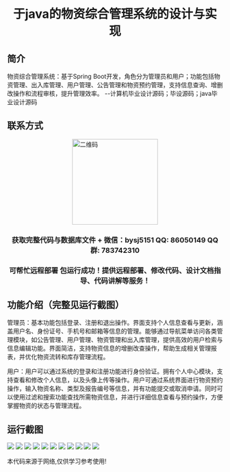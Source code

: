 <p><h1 align="center">于java的物资综合管理系统的设计与实现</h1></p>

## 简介
物资综合管理系统：基于Spring Boot开发，角色分为管理员和用户；功能包括物资管理、出入库管理、用户管理、公告管理和物资预约管理，支持信息查询、增删改操作和流程审核，提升管理效率。    --计算机毕业设计源码；毕设源码；java毕业设计源码


## 联系方式
<img src="https://bs-1329754181.cos.ap-shanghai.myqcloud.com/wx.jpg" alt="二维码" style="display: block; margin: 0 auto;" width="200px">
<p><h3 align="center">获取完整代码与数据库文件 + 微信：bysj5151 QQ: 86050149 QQ群: 783742310</h3></p>
<p><h3 align="center">可帮忙远程部署 包运行成功！提供远程部署、修改代码、设计文档指导、代码讲解等服务！</h3></p>

## 功能介绍（完整见运行截图）
管理员：基本功能包括登录、注册和退出操作。界面支持个人信息查看与更新，涵盖用户名、身份证号、手机号和邮箱等信息的管理。能够通过导航菜单访问各类管理模块，如公告管理、用户管理、物资管理和出入库管理，提供高效的用户检索与信息编辑功能。界面简洁，支持物资信息的增删改查操作，帮助生成相关管理报表，并优化物资流转和库存管理流程。

用户：用户可以通过系统的登录和注册功能进行身份验证。拥有个人中心模块，支持查看和修改个人信息，以及头像上传等操作。用户可通过系统界面进行物资预约操作，输入物资名称、类型及报告编号等信息，并有功能提交或取消申请。同时可以使用过滤和搜索功能查找所需物资信息，并进行详细信息查看与预约操作，方便掌握物资的状态与管理流程。


## 运行截图
![](https://bs-1329754181.cos.ap-shanghai.myqcloud.com/spring/MaterialManagementSystemDesignAndImplementation/img/001.jpg)
![](https://bs-1329754181.cos.ap-shanghai.myqcloud.com/spring/MaterialManagementSystemDesignAndImplementation/img/002.jpg)
![](https://bs-1329754181.cos.ap-shanghai.myqcloud.com/spring/MaterialManagementSystemDesignAndImplementation/img/003.jpg)
![](https://bs-1329754181.cos.ap-shanghai.myqcloud.com/spring/MaterialManagementSystemDesignAndImplementation/img/004.jpg)
![](https://bs-1329754181.cos.ap-shanghai.myqcloud.com/spring/MaterialManagementSystemDesignAndImplementation/img/005.jpg)
![](https://bs-1329754181.cos.ap-shanghai.myqcloud.com/spring/MaterialManagementSystemDesignAndImplementation/img/006.jpg)
![](https://bs-1329754181.cos.ap-shanghai.myqcloud.com/spring/MaterialManagementSystemDesignAndImplementation/img/007.jpg)
![](https://bs-1329754181.cos.ap-shanghai.myqcloud.com/spring/MaterialManagementSystemDesignAndImplementation/img/008.jpg)
![](https://bs-1329754181.cos.ap-shanghai.myqcloud.com/spring/MaterialManagementSystemDesignAndImplementation/img/009.jpg)
![](https://bs-1329754181.cos.ap-shanghai.myqcloud.com/spring/MaterialManagementSystemDesignAndImplementation/img/010.jpg)
![](https://bs-1329754181.cos.ap-shanghai.myqcloud.com/spring/MaterialManagementSystemDesignAndImplementation/img/011.jpg)

<p>本代码来源于网络,仅供学习参考使用!</p>
